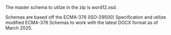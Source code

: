 The master schema to utilze in the zip is word12.xsd.

Schemas are based off the ECMA-376 (ISO-29500) Specification and utilize modified ECMA-376 Schemas to work with the latest DOCX format as of March 2025.

